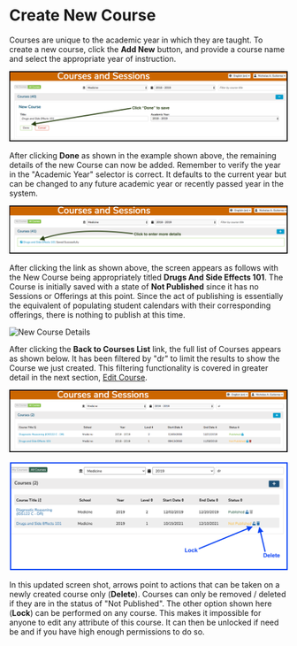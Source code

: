 # Create New Course

Courses are unique to the academic year in which they are taught. To create a new course, click the **Add New** button, and provide a course name and select the appropriate year of instruction.

![Add Newe Course](../../images/course_images/add_new_course.png)

After clicking **Done** as shown in the example shown above, the remaining details of the new Course can now be added. Remember to verify the year in the "Academic Year" selector is correct. It defaults to the current year but can be changed to any future academic year or recently passed year in the system.

![New Course Saved](../../images/course_images/new_course_saved.png)

After clicking the link as shown above, the screen appears as follows with the New Course being appropriately titled **Drugs And Side Effects 101**. The Course is initially saved with a state of **Not Published** since it has no Sessions or Offerings at this point. Since the act of publishing is essentially the equivalent of populating student calendars with their corresponding offerings, there is nothing to publish at this time.

![New Course Details](../../images/course_images/new_course_details)

After clicking the **Back to Courses List** link, the full list of Courses appears as shown below. It has been filtered by "dr" to limit the results to show the Course we just created. This filtering functionality is covered in greater detail in the next section, [Edit Course](https://iliosproject.gitbook.io/ilios-user-guide/courses-and-sessions/courses/edit-course).

![New Course in List](../../images/course_images/new_course_in_list.png)

![Updated List](../../images/course_images/filtered_course_list.png)

In this updated screen shot, arrows point to actions that can be taken on a newly created course only (**Delete**). Courses can only be removed / deleted if they are in the status of "Not Published". The other option shown here (**Lock**) can be performed on any course. This makes it impossible for anyone to edit any attribute of this course. It can then be unlocked if need be and if you have high enough permissions to do so.
